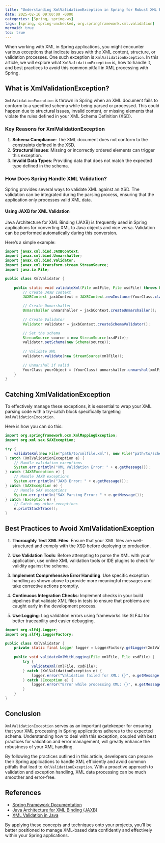```yaml
---
title: "Understanding XmlValidationException in Spring for Robust XML Processing"
date: 2025-02-16 09:00:00 -0000
categories: [Spring, spring-ws]
tags: [spring, spring-unchecked, org.springframework.xml.validation]
mermaid: true
toc: true
---
```



When working with XML in Spring applications, you might encounter various exceptions that indicate issues with the XML content, structure, or validation processes. One such exception is `XmlValidationException`. In this article, we will explore what `XmlValidationException` is, how to handle it, and best practices to avoid this common pitfall in XML processing with Spring.

## What is XmlValidationException?

`XmlValidationException` is thrown in Spring when an XML document fails to conform to a specified schema while being parsed or processed. This could happen due to structural issues, invalid content, or missing elements that violate the rules defined in your XML Schema Definition (XSD).

### Key Reasons for XmlValidationException

1. **Schema Compliance**: The XML document does not conform to the constraints defined in the XSD.
2. **Structural Issues**: Missing or incorrectly ordered elements can trigger this exception.
3. **Invalid Data Types**: Providing data that does not match the expected type defined in the schema.

### How Does Spring Handle XML Validation?

Spring provides several ways to validate XML against an XSD. The validation can be integrated during the parsing process, ensuring that the application only processes valid XML data.

#### Using JAXB for XML Validation

Java Architecture for XML Binding (JAXB) is frequently used in Spring applications for converting XML to Java objects and vice versa. Validation can be performed automatically during this conversion.

Here’s a simple example:

```java
import javax.xml.bind.JAXBContext;
import javax.xml.bind.Unmarshaller;
import javax.xml.bind.Validator;
import javax.xml.transform.stream.StreamSource;
import java.io.File;

public class XmlValidator {
    
    public static void validateXml(File xmlFile, File xsdFile) throws Exception {
        // Create JAXB context
        JAXBContext jaxbContext = JAXBContext.newInstance(YourClass.class);

        // Create Unmarshaller
        Unmarshaller unmarshaller = jaxbContext.createUnmarshaller();
        
        // Create Validator
        Validator validator = jaxbContext.createSchemaValidator();

        // Set the schema
        StreamSource source = new StreamSource(xsdFile);
        validator.setSchema(new Schema(source));
        
        // Validate XML
        validator.validate(new StreamSource(xmlFile));
        
        // Unmarshal if valid
        YourClass yourObject = (YourClass) unmarshaller.unmarshal(xmlFile);
    }
}
```

## Catching XmlValidationException

To effectively manage these exceptions, it is essential to wrap your XML parsing code with a try-catch block specifically targeting `XmlValidationException`.

Here is how you can do this:

```java
import org.springframework.oxm.XmlMappingException;
import org.xml.sax.SAXException;

try {
    validateXml(new File("path/to/xmlfile.xml"), new File("path/to/schema.xsd"));
} catch (XmlValidationException e) {
    // Handle validation exceptions
    System.err.println("XML Validation Error: " + e.getMessage());
} catch (JAXBException e) {
    // Handle JAXB exceptions
    System.err.println("JAXB Error: " + e.getMessage());
} catch (SAXException e) {
    // Handle SAX exceptions
    System.err.println("SAX Parsing Error: " + e.getMessage());
} catch (Exception e) {
    // Catch any other exceptions
    e.printStackTrace();
}
```

## Best Practices to Avoid XmlValidationException

1. **Thoroughly Test XML Files**: Ensure that your XML files are well-structured and comply with the XSD before deploying to production.
   
2. **Use Validation Tools**: Before attempting to parse the XML with your application, use online XML validation tools or IDE plugins to check for validity against the schema.

3. **Implement Comprehensive Error Handling**: Use specific exception handling as shown above to provide more meaningful messages and take corrective actions promptly.

4. **Continuous Integration Checks**: Implement checks in your build pipelines that validate XML files in tests to ensure that problems are caught early in the development process.

5. **Use Logging**: Log validation errors using frameworks like SLF4J for better traceability and easier debugging.

```java
import org.slf4j.Logger;
import org.slf4j.LoggerFactory;

public class XmlValidator {
    private static final Logger logger = LoggerFactory.getLogger(XmlValidator.class);
    
    public void validateXmlWithLogging(File xmlFile, File xsdFile) {
        try {
            validateXml(xmlFile, xsdFile);
        } catch (XmlValidationException e) {
            logger.error("Validation failed for XML: {}", e.getMessage());
        } catch (Exception e) {
            logger.error("Error while processing XML: {}", e.getMessage(), e);
        }
    }
}
```

## Conclusion

`XmlValidationException` serves as an important gatekeeper for ensuring that your XML processing in Spring applications adheres to the expected schema. Understanding how to deal with this exception, coupled with best practices for validation and error management, will greatly enhance the robustness of your XML handling.

By following the practices outlined in this article, developers can prepare their Spring applications to handle XML efficiently and avoid common pitfalls that lead to `XmlValidationException`. With a proactive approach to validation and exception handling, XML data processing can be much smoother and error-free.

## References

- [Spring Framework Documentation](https://spring.io/projects/spring-framework)
- [Java Architecture for XML Binding (JAXB)](https://docs.oracle.com/javaee/7/tutorial/jaxb.htm)
- [XML Validation in Java](https://www.baeldung.com/java-xml-validation)

By applying these concepts and techniques onto your projects, you'll be better positioned to manage XML-based data confidently and effectively within your Spring applications.